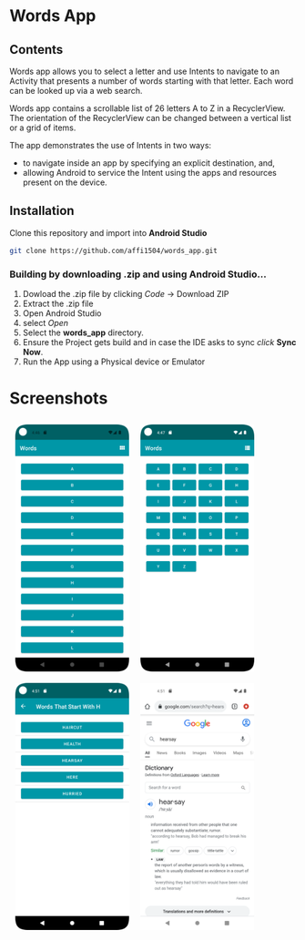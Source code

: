 # Words App


<h2>Contents</h2>
Words app allows you to select a letter and use Intents to navigate to an Activity that
presents a number of words starting with that letter. Each word can be looked up via a web search.

Words app contains a scrollable list of 26 letters A to Z in a RecyclerView. The orientation
of the RecyclerView can be changed between a vertical list or a grid of items.

The app demonstrates the use of Intents in two ways:
* to navigate inside an app by specifying an explicit destination, and,
* allowing Android to service the Intent using the apps and resources present on the device.


## Installation
Clone this repository and import into **Android Studio**
```bash
git clone https://github.com/affi1504/words_app.git
```

<h3>Building by downloading .zip and using Android Studio...</h3>

1. Dowload the .zip file by clicking *Code* -> Download ZIP
1. Extract the .zip file
1. Open Android Studio
1. select *Open*
1. Select the **words_app** directory.
1. Ensure the Project gets build and in case the IDE asks to sync *click* **Sync Now**.
1. Run the App using a Physical device or Emulator

# Screenshots
[<img src="screenshots/Screenshot_1.png" align="left"
width="200" hspace="10" vspace="10">](screenshots/Screenshot_1.png)
[<img src="screenshots/Screenshot_2.png" align="left"
width="200" hspace="10" vspace="10">](screenshots/Screenshot_2.png)
[<img src="screenshots/Screenshot_3.png" align="left"
width="200" hspace="10" vspace="10">](screenshots/Screenshot_3.png)
[<img src="screenshots/Screenshot_4.png" align="left"
width="200" hspace="10" vspace="10">](screenshots/Screenshot_4.png)
